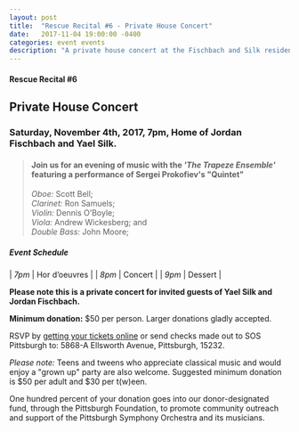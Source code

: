 ```yaml
---
layout: post
title:  "Rescue Recital #6 - Private House Concert"
date:   2017-11-04 19:00:00 -0400
categories: event events
description: "A private house concert at the Fischbach and Silk residence featuring PSO Musicians - The Trapeze Ensemble"
---
```


#### Rescue Recital  #6
## Private House Concert
### Saturday, November 4th, 2017, 7pm, Home of Jordan Fischbach and Yael Silk.

> #### Join us for an evening of music with the _'The Trapeze Ensemble'_ featuring a performance of Sergei Prokofiev's "Quintet" <br/>
> _Oboe:_ Scott Bell; <br/>
> _Clarinet:_ Ron Samuels; <br/>
> _Violin:_ Dennis O’Boyle; <br/>
> _Viola:_ Andrew Wickesberg; and <br/>
> _Double Bass:_ John Moore; 

##### Event Schedule

| _7pm_  | Hor d’oeuvres  |
| _8pm_  | Concert  |
| _9pm_  | Dessert  |


__Please note this is a private concert for invited guests of Yael Silk and Jordan Fischbach.__

__Minimum donation:__ $50 per person. Larger donations gladly accepted.

RSVP by [getting your tickets online](https://squareup.com/store/save-our-symphony-pittsburgh) or send checks made out to SOS Pittsburgh to: 5868-A Ellsworth Avenue, Pittsburgh, 15232.

_Please note:_ Teens and tweens who appreciate classical music and would enjoy a "grown up" party are also welcome. Suggested minimum donation is $50 per adult and $30 per t(w)een.

One hundred percent of your donation goes into our donor-designated fund, through the Pittsburgh Foundation, to promote community outreach and support of the Pittsburgh Symphony Orchestra and its musicians.


